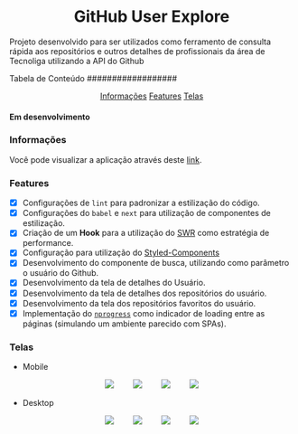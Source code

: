 <h1 align="center">GitHub User Explore</h1>
<p>Projeto desenvolvido para ser utilizados como ferramento de consulta rápida aos repositórios e outros detalhes de profissionais da área de Tecnoliga utilizando a API do Github</p>

Tabela de Conteúdo
##################
<p align="center">
  <a href="#informacoes">Informações</a>
  <a href="#features">Features</a>
  <a href="#telas">Telas</a>
</p>

<h4>Em desenvolvimento</h4>

### Informações

Você pode visualizar a aplicação através deste [link](https://github-repositoty-client.vercel.app).

### Features

- [x] Configurações de `lint` para padronizar a estilização do código.
- [x] Configurações do `babel` e `next` para utilização de componentes de estilização.
- [x] Criação de um **Hook** para a utilização do [SWR](https://swr.vercel.app/) como estratégia de performance.
- [x] Configuração para utilização do [Styled-Components](https://styled-components.com/)
- [x] Desenvolvimento do componente de busca, utilizando como parâmetro o usuário do Github.
- [x] Desenvolvimento da tela de detalhes do Usuário.
- [x] Desenvolvimento da tela de detalhes dos repositórios do usuário.
- [x] Desenvolvimento da tela dos repositórios favoritos do usuário.
- [x] Implementação do [`nprogress`](https://ricostacruz.com/nprogress/) como indicador de loading entre as páginas (simulando um ambiente parecido com SPAs).

### Telas

* Mobile

<div align="center">
  <img style="margin: 0 15px !important" src="./github/images/tela-inicial-mobile.jpeg">
  <img style="margin: 0 15px !important" src="./github/images/tela-detalhes-usuario-mobile.jpeg">
  <img style="margin: 0 15px !important" src="./github/images/tela-detalhes-repositorios-mobile.jpeg">
  <img style="margin: 0 15px !important" src="./github/images/tela-detalhes-favoritos-mobile.jpeg">
</div>

* Desktop

<div align="center">
  <img style="margin: 0 15px !important" src="./github/images/tela-inicial-web.png">
  <img style="margin: 0 15px !important" src="./github/images/tela-detalhes-usuario-web.png">
  <img style="margin: 0 15px !important" src="./github/images/tela-detalhes-repositorios-web.png">
  <img style="margin: 0 15px !important" src="./github/images/tela-detalhes-favoritos-web.png">
</div>
